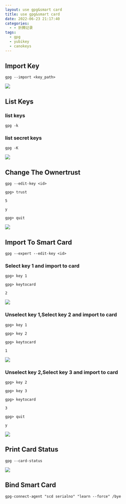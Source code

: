 ```yaml
---
layout: use gpg&smart card
title: use gpg&smart card
date: 2022-06-23 21:17:40
categories:
  - - 折腾记录
tags: 
  - gpg
  - yubikey
  - canokeys
---
```


## Import Key

```shell
gpg --import <key_path>
```
![](https://cdn.assets.taoidle.com/gh/taoidle/taoidle.github.io@master/assets/images/gpg_import(1).png)

## List Keys

### list keys
```shell
gpg -k
```

### list secret keys
```shell
gpg -K
```

![](https://cdn.assets.taoidle.com/gh/taoidle/taoidle.github.io@master/assets/images/gpg_import(2).png)


## Change The Ownertrust

```shell
gpg --edit-key <id>
```

```shell
gpg> trust

5

y

gpg> quit
```

![](https://cdn.assets.taoidle.com/gh/taoidle/taoidle.github.io@master/assets/images/gpg_import(3).png)


## Import To Smart Card

```shell
gpg --expert --edit-key <id>
```

### Select key 1 and import to card

```shell
gpg> key 1

gpg> keytocard

2
```

![](https://cdn.assets.taoidle.com/gh/taoidle/taoidle.github.io@master/assets/images/gpg_key2card(1).png)

### Unselect key 1,Select key 2 and import to card

```shell
gpg> key 1

gpg> key 2

gpg> keytocard

1
```

![](https://cdn.assets.taoidle.com/gh/taoidle/taoidle.github.io@master/assets/images/gpg_key2card(2).png)

### Unselect key 2,Select key 3 and import to card

```shell
gpg> key 2

gpg> key 3

gpg> keytocard

3

gpg> quit

y
```

![](https://cdn.assets.taoidle.com/gh/taoidle/taoidle.github.io@master/assets/images/gpg_key2card(3).png)

## Print Card Status

```shell
gpg --card-status
```

![](https://cdn.assets.taoidle.com/gh/taoidle/taoidle.github.io@master/assets/images/gpg_card_status.png)

## Bind Smart Card

```shell
gpg-connect-agent "scd serialno" "learn --force" /bye
```
